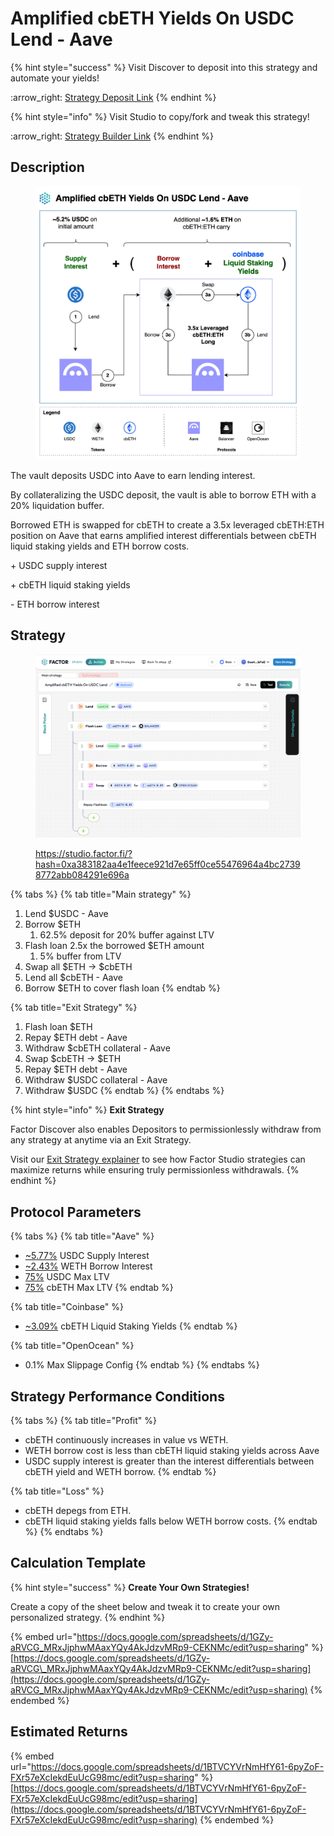 # Amplified cbETH Yields On USDC Lend - Aave

{% hint style="success" %}
Visit Discover to deposit into this strategy and automate your yields!

:arrow\_right: [Strategy Deposit Link](https://pro.factor.fi/strategies/0x4A3de8A60A853f0436E0fA38c0FDcF0b8035E525)
{% endhint %}

{% hint style="info" %}
Visit Studio to copy/fork and tweak this strategy!

:arrow\_right: [Strategy Builder Link](https://studio.factor.fi/?hash=0xa383182aa4e1feece921d7e65ff0ce55476964a4bc27398772abb084291e696a)
{% endhint %}

## Description

<figure><img src="../../../../.gitbook/assets/Amplified cbETH Yields On USDC Lend.jpeg" alt=""><figcaption></figcaption></figure>

The vault deposits USDC into Aave to earn lending interest.

By collateralizing the USDC deposit, the vault is able to borrow ETH with a 20% liquidation buffer.

Borrowed ETH is swapped for cbETH to create a 3.5x leveraged cbETH:ETH position on Aave that earns amplified interest differentials between cbETH liquid staking yields and ETH borrow costs.

\+ USDC supply interest

\+ cbETH liquid staking yields

\- ETH borrow interest

## Strategy

<figure><img src="../../../../.gitbook/assets/image (79).png" alt=""><figcaption><p><a href="https://studio.factor.fi/?hash=0xa383182aa4e1feece921d7e65ff0ce55476964a4bc27398772abb084291e696a">https://studio.factor.fi/?hash=0xa383182aa4e1feece921d7e65ff0ce55476964a4bc27398772abb084291e696a</a></p></figcaption></figure>

{% tabs %}
{% tab title="Main strategy" %}
1. Lend $USDC - Aave
2. Borrow $ETH
   1. 62.5% deposit for 20% buffer against LTV
3. Flash loan 2.5x the borrowed $ETH amount
   1. 5% buffer from LTV
4. Swap all $ETH → $cbETH
5. Lend all $cbETH - Aave
6. Borrow $ETH to cover flash loan
{% endtab %}

{% tab title="Exit Strategy" %}
1. Flash loan $ETH
2. Repay $ETH debt - Aave
3. Withdraw $cbETH collateral - Aave
4. Swap $cbETH → $ETH
5. Repay $ETH debt - Aave
6. Withdraw $USDC collateral - Aave
7. Withdraw $USDC
{% endtab %}
{% endtabs %}

{% hint style="info" %}
**Exit Strategy**

Factor Discover also enables Depositors to permissionlessly withdraw from any strategy at anytime via an Exit Strategy.

Visit our [Exit Strategy explainer](../../../../factor-studio/studio-pro/exit-strategy.md) to see how Factor Studio strategies can maximize returns while ensuring truly permissionless withdrawals.
{% endhint %}

## Protocol Parameters

{% tabs %}
{% tab title="Aave" %}
* [\~5.77%](https://app.aave.com/reserve-overview/?underlyingAsset=0x833589fcd6edb6e08f4c7c32d4f71b54bda02913\&marketName=proto_base_v3) USDC Supply Interest
* [\~2.43%](https://app.aave.com/reserve-overview/?underlyingAsset=0x4200000000000000000000000000000000000006\&marketName=proto_base_v3) WETH Borrow Interest
* [75%](https://app.aave.com/reserve-overview/?underlyingAsset=0xaf88d065e77c8cc2239327c5edb3a432268e5831\&marketName=proto_arbitrum_v3) USDC Max LTV
* [75%](https://app.aave.com/reserve-overview/?underlyingAsset=0x5979d7b546e38e414f7e9822514be443a4800529\&marketName=proto_arbitrum_v3) cbETH Max LTV
{% endtab %}

{% tab title="Coinbase" %}
* [\~3.09%](https://www.coinbase.com/en-gb/earn/staking/coinbase-wrapped-staked-eth) cbETH Liquid Staking Yields
{% endtab %}

{% tab title="OpenOcean" %}
* 0.1% Max Slippage Config
{% endtab %}
{% endtabs %}

## Strategy Performance Conditions

{% tabs %}
{% tab title="Profit" %}
* cbETH continuously increases in value vs WETH.
* WETH borrow cost is less than cbETH liquid staking yields across Aave
* USDC supply interest is greater than the interest differentials between cbETH yield and WETH borrow.
{% endtab %}

{% tab title="Loss" %}
* cbETH depegs from ETH.
* cbETH liquid staking yields falls below WETH borrow costs.
{% endtab %}
{% endtabs %}

## Calculation Template

{% hint style="success" %}
**Create Your Own Strategies!**

Create a copy of the sheet below and tweak it to create your own personalized strategy.
{% endhint %}

{% embed url="https://docs.google.com/spreadsheets/d/1GZy-aRVCG_MRxJjphwMAaxYQy4AkJdzvMRp9-CEKNMc/edit?usp=sharing" %}
[https://docs.google.com/spreadsheets/d/1GZy-aRVCG\_MRxJjphwMAaxYQy4AkJdzvMRp9-CEKNMc/edit?usp=sharing](https://docs.google.com/spreadsheets/d/1GZy-aRVCG_MRxJjphwMAaxYQy4AkJdzvMRp9-CEKNMc/edit?usp=sharing)
{% endembed %}

## Estimated Returns

{% embed url="https://docs.google.com/spreadsheets/d/1BTVCYVrNmHfY61-6pyZoF-FXr57eXcIekdEuUcG98mc/edit?usp=sharing" %}
[https://docs.google.com/spreadsheets/d/1BTVCYVrNmHfY61-6pyZoF-FXr57eXcIekdEuUcG98mc/edit?usp=sharing](https://docs.google.com/spreadsheets/d/1BTVCYVrNmHfY61-6pyZoF-FXr57eXcIekdEuUcG98mc/edit?usp=sharing)
{% endembed %}

